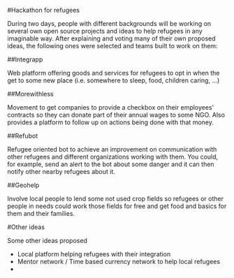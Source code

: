 #Hackathon for refugees

During two days, people with different backgrounds will be working on several own open source projects and ideas to help refugees in any imaginable way.
After explaining and voting many of their own proposed ideas, the following ones were selected and teams built to work on them:

##Integrapp

Web platform offering goods and services for refugees to opt in when the get to some new place (i.e. somewhere to sleep, food, children caring, ...)

##Morewithless

Movement to get companies to provide a checkbox on their employees' contracts so they can donate part of their annual wages to some NGO. Also provides a platform to follow up on actions being done with that money.

##Refubot

Refugee oriented bot to achieve an improvement on communication with other refugees and different organizations working with them. You could, for example, send an alert to the bot about some danger and it can then notify other nearby refugees about it.

##Geohelp

Involve local people to lend some not used crop fields so refugees or other people in needs could work those fields for free and get food and basics for them and their families.

#Other ideas

Some other ideas proposed

* Local platform helping refugees with their integration
* Mentor network / Time based currency network to help local refugees
* 
